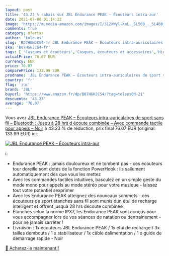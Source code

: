 ```yaml
---
layout: post
title: '43.23 % rabais sur JBL Endurance PEAK – Écouteurs intra-aur'
date: 2021-07-08 01:14:22
image: 'https://m.media-amazon.com/images/I/312XWyl-XmL._SL500_._SL400_.jpg'
comments: true
category: ofertas
author: 'tole.es'
slug: 'B07HGHJCS4-fr JBL Endurance PEAK – Écouteurs intra-auriculaires de sport...'
sku: 'B07HGHJCS4-fr'
tags: [ 'Casques et écouteurs','Casques, écouteurs et accessoires','High-Tech','jbl', ]
actualPrice: 76.07 EUR
currency: EUR
price: 76.07
comparePrice: 133.99 EUR
prodname: 'JBL Endurance PEAK – Écouteurs intra-auriculaires de sport sans fil – Bluetooth : Jusqu à 28 hrs d écoute combinée – Avec commande tactile pour appels – Noir'
country: 'fr'
flag: '🇫🇷'
brand: 'JBL'
buyurl: 'https://www.amazon.fr/dp/B07HGHJCS4/?tag=tolees0d-21'
descuento: '43.23'
average: '76.07'
---
```


Vous avez [JBL Endurance PEAK – Écouteurs intra-auriculaires de sport sans fil – Bluetooth : Jusqu à 28 hrs d écoute combinée – Avec commande tactile pour appels – Noir](https://www.amazon.fr/dp/B07HGHJCS4/?tag=tolees0d-21)  à  43.23 % de réduction, prix final  76.07 EUR (original: 133.99 EUR) ici:

[![JBL Endurance PEAK – Écouteurs intra-aur](https://m.media-amazon.com/images/I/312XWyl-XmL._SL500_._SL400_.jpg)](https://www.amazon.fr/dp/B07HGHJCS4/?tag=tolees0d-21)

ℹ️:

- Endurance PEAK : jamais douloureux et ne tombent pas - ces écouteurs tour doreille sont dotés de la fonction PowerHook : ils sallument automatiquement dès que vous les mettez
- Avec les commandes tactiles intuitives, basculez en un simple geste du mode mono pour appels au mode stéréo pour votre musique - laissez tout votre potentiel sexprimer
- Avec les Endurance PEAK atteignez des nouveaux sommets - ces écouteurs de sport étanches sans fil sont munis dun étui de recharge intelligent et offrent jusquà 28 hrs découte combinée
- Étanches selon la norme IPX7, les Endurance PEAK sont conçus pour vous accompagner lors de vos séances de natation ou dentrainement - pour ne jamais sarrêter !
- Livraison : 1x ecouteurs JBL Endurance PEAK / 1x étui de recharge / 3x tailles dembouts / 1 x stabilisateur / 1x câble dalimentation / 1 x guide de démarrage rapide - Noir

[🛒 Achetez-le maintenant!!](https://www.amazon.fr/dp/B07HGHJCS4/?tag=tolees0d-21)
